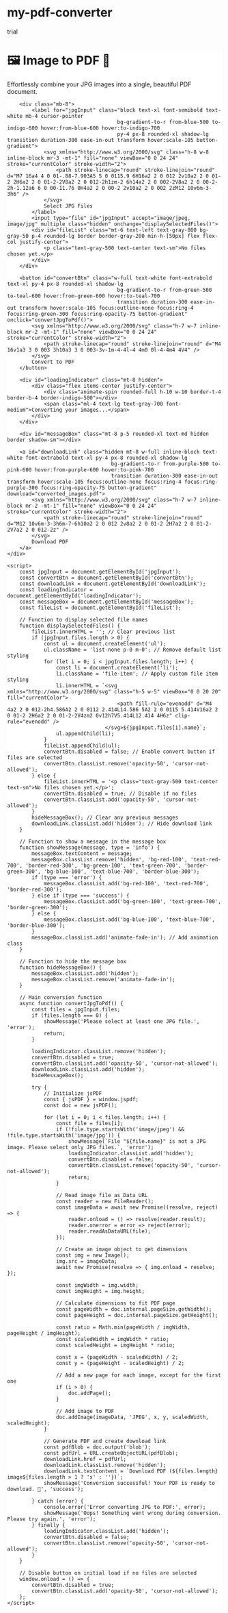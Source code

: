 # my-pdf-converter
trial
<!DOCTYPE html>
<html lang="en">
<head>
    <meta charset="UTF-8">
    <meta name="viewport" content="width=device-width, initial-scale=1.0">
    <title>Awesome JPG to PDF Converter</title>
    <!-- Tailwind CSS CDN -->
    <script src="https://cdn.tailwindcss.com"></script>
    <!-- Inter Font -->
    <link href="https://fonts.googleapis.com/css2?family=Inter:wght@400;600;700;800&display=swap" rel="stylesheet">
    <!-- jsPDF library CDN -->
    <script src="https://cdnjs.cloudflare.com/ajax/libs/jspdf/2.5.1/jspdf.umd.min.js"></script>
    <style>
        body {
            font-family: 'Inter', sans-serif;
            /* Landscape background image */
            background-image: url('https://placehold.co/1920x1080/667eea/ffffff/png?text=Beautiful+Landscape'); /* Placeholder image, replace with a real landscape URL */
            background-size: cover; /* Cover the entire viewport */
            background-position: center; /* Center the image */
            background-attachment: fixed; /* Keep the background fixed while scrolling */
        }
        /* Custom styles for subtle animations and better visual appeal */
        .card-glow {
            transition: all 0.3s ease-in-out;
        }
        .card-glow:hover {
            box-shadow: 0 10px 30px rgba(0, 0, 0, 0.25); /* Slightly stronger shadow on hover */
            transform: translateY(-5px);
        }
        .button-gradient {
            background-image: linear-gradient(to right, var(--tw-gradient-stops));
        }
        .button-gradient:hover {
            background-position: right center; /* Move background on hover */
        }
        .file-item {
            display: flex;
            align-items: center;
            padding: 8px 12px;
            margin-bottom: 4px;
            background-color: #f3f4f6; /* bg-gray-100 */
            border-radius: 8px; /* rounded-lg */
            font-size: 0.9rem;
            color: #374151; /* text-gray-700 */
        }
        .file-item svg {
            margin-right: 8px;
            color: #6b7280; /* text-gray-500 */
        }
        /* Overlay for the main card to improve readability */
        .card-overlay {
            background-color: rgba(255, 255, 255, 0.92); /* Slightly transparent white */
            backdrop-filter: blur(5px); /* Optional: adds a subtle blur effect behind the card */
        }
    </style>
</head>
<body class="min-h-screen flex items-center justify-center p-6">
    <div class="card-overlay p-10 rounded-2xl shadow-3xl w-full max-w-lg text-center card-glow border border-gray-100">
        <h1 class="text-5xl font-extrabold text-gray-900 mb-4 tracking-tight">
            🖼️ Image to PDF 📄
        </h1>
        <p class="text-lg text-gray-700 mb-8 leading-relaxed">
            Effortlessly combine your JPG images into a single, beautiful PDF document.
        </p>

        <div class="mb-8">
            <label for="jpgInput" class="block text-xl font-semibold text-white mb-4 cursor-pointer
                                        bg-gradient-to-r from-blue-500 to-indigo-600 hover:from-blue-600 hover:to-indigo-700
                                        py-4 px-8 rounded-xl shadow-lg transition duration-300 ease-in-out transform hover:scale-105 button-gradient">
                <svg xmlns="http://www.w3.org/2000/svg" class="h-8 w-8 inline-block mr-3 -mt-1" fill="none" viewBox="0 0 24 24" stroke="currentColor" stroke-width="2">
                    <path stroke-linecap="round" stroke-linejoin="round" d="M7 16a4 4 0 01-.88-7.903A5 5 0 0115.9 6H16a2 2 0 012 2v10a2 2 0 01-2 2H6a2 2 0 01-2-2V8a2 2 0 012-2h1zm-2 6h14a2 2 0 002-2V8a2 2 0 00-2-2h-1.12a6 6 0 00-11.76 0H4a2 2 0 00-2 2v10a2 2 0 002 2zM12 10v6m-3-3h6" />
                </svg>
                Select JPG Files
            </label>
            <input type="file" id="jpgInput" accept="image/jpeg, image/jpg" multiple class="hidden" onchange="displaySelectedFiles()">
            <div id="fileList" class="mt-6 text-left text-gray-800 bg-gray-50 p-4 rounded-lg border border-gray-200 min-h-[50px] flex flex-col justify-center">
                <p class="text-gray-500 text-center text-sm">No files chosen yet.</p>
            </div>
        </div>

        <button id="convertBtn" class="w-full text-white font-extrabold text-xl py-4 px-8 rounded-xl shadow-lg
                                        bg-gradient-to-r from-green-500 to-teal-600 hover:from-green-600 hover:to-teal-700
                                        transition duration-300 ease-in-out transform hover:scale-105 focus:outline-none focus:ring-4 focus:ring-green-300 focus:ring-opacity-75 button-gradient" onclick="convertJpgToPdf()">
            <svg xmlns="http://www.w3.org/2000/svg" class="h-7 w-7 inline-block mr-2 -mt-1" fill="none" viewBox="0 0 24 24" stroke="currentColor" stroke-width="2">
                <path stroke-linecap="round" stroke-linejoin="round" d="M4 16v1a3 3 0 003 3h10a3 3 0 003-3v-1m-4-4l-4 4m0 0l-4-4m4 4V4" />
            </svg>
            Convert to PDF
        </button>

        <div id="loadingIndicator" class="mt-8 hidden">
            <div class="flex items-center justify-center">
                <div class="animate-spin rounded-full h-10 w-10 border-t-4 border-b-4 border-indigo-500"></div>
                <span class="ml-4 text-lg text-gray-700 font-medium">Converting your images...</span>
            </div>
        </div>

        <div id="messageBox" class="mt-8 p-5 rounded-xl text-md hidden border shadow-sm"></div>

        <a id="downloadLink" class="hidden mt-8 w-full inline-block text-white font-extrabold text-xl py-4 px-8 rounded-xl shadow-lg
                                      bg-gradient-to-r from-purple-500 to-pink-600 hover:from-purple-600 hover:to-pink-700
                                      transition duration-300 ease-in-out transform hover:scale-105 focus:outline-none focus:ring-4 focus:ring-purple-300 focus:ring-opacity-75 button-gradient" download="converted_images.pdf">
            <svg xmlns="http://www.w3.org/2000/svg" class="h-7 w-7 inline-block mr-2 -mt-1" fill="none" viewBox="0 0 24 24" stroke="currentColor" stroke-width="2">
                <path stroke-linecap="round" stroke-linejoin="round" d="M12 10v6m-3-3h6m-7-6h10a2 2 0 012 2v8a2 2 0 01-2 2H7a2 2 0 01-2-2V7a2 2 0 012-2z" />
            </svg>
            Download PDF
        </a>
    </div>

    <script>
        const jpgInput = document.getElementById('jpgInput');
        const convertBtn = document.getElementById('convertBtn');
        const downloadLink = document.getElementById('downloadLink');
        const loadingIndicator = document.getElementById('loadingIndicator');
        const messageBox = document.getElementById('messageBox');
        const fileList = document.getElementById('fileList');

        // Function to display selected file names
        function displaySelectedFiles() {
            fileList.innerHTML = ''; // Clear previous list
            if (jpgInput.files.length > 0) {
                const ul = document.createElement('ul');
                ul.className = 'list-none p-0 m-0'; // Remove default list styling
                for (let i = 0; i < jpgInput.files.length; i++) {
                    const li = document.createElement('li');
                    li.className = 'file-item'; // Apply custom file item styling
                    li.innerHTML = `<svg xmlns="http://www.w3.org/2000/svg" class="h-5 w-5" viewBox="0 0 20 20" fill="currentColor">
                                        <path fill-rule="evenodd" d="M4 4a2 2 0 012-2h4.586A2 2 0 0112 2.414L14.586 5A2 2 0 0115 5.414V16a2 2 0 01-2 2H6a2 2 0 01-2-2V4zm2 0v12h7V5.414L12.414 4H6z" clip-rule="evenodd" />
                                    </svg>${jpgInput.files[i].name}`;
                    ul.appendChild(li);
                }
                fileList.appendChild(ul);
                convertBtn.disabled = false; // Enable convert button if files are selected
                convertBtn.classList.remove('opacity-50', 'cursor-not-allowed');
            } else {
                fileList.innerHTML = '<p class="text-gray-500 text-center text-sm">No files chosen yet.</p>';
                convertBtn.disabled = true; // Disable if no files
                convertBtn.classList.add('opacity-50', 'cursor-not-allowed');
            }
            hideMessageBox(); // Clear any previous messages
            downloadLink.classList.add('hidden'); // Hide download link
        }

        // Function to show a message in the message box
        function showMessage(message, type = 'info') {
            messageBox.textContent = message;
            messageBox.classList.remove('hidden', 'bg-red-100', 'text-red-700', 'border-red-300', 'bg-green-100', 'text-green-700', 'border-green-300', 'bg-blue-100', 'text-blue-700', 'border-blue-300');
            if (type === 'error') {
                messageBox.classList.add('bg-red-100', 'text-red-700', 'border-red-300');
            } else if (type === 'success') {
                messageBox.classList.add('bg-green-100', 'text-green-700', 'border-green-300');
            } else {
                messageBox.classList.add('bg-blue-100', 'text-blue-700', 'border-blue-300');
            }
            messageBox.classList.add('animate-fade-in'); // Add animation class
        }

        // Function to hide the message box
        function hideMessageBox() {
            messageBox.classList.add('hidden');
            messageBox.classList.remove('animate-fade-in');
        }

        // Main conversion function
        async function convertJpgToPdf() {
            const files = jpgInput.files;
            if (files.length === 0) {
                showMessage('Please select at least one JPG file.', 'error');
                return;
            }

            loadingIndicator.classList.remove('hidden');
            convertBtn.disabled = true;
            convertBtn.classList.add('opacity-50', 'cursor-not-allowed');
            downloadLink.classList.add('hidden');
            hideMessageBox();

            try {
                // Initialize jsPDF
                const { jsPDF } = window.jspdf;
                const doc = new jsPDF();

                for (let i = 0; i < files.length; i++) {
                    const file = files[i];
                    if (!file.type.startsWith('image/jpeg') && !file.type.startsWith('image/jpg')) {
                        showMessage(`File "${file.name}" is not a JPG image. Please select only JPG files.`, 'error');
                        loadingIndicator.classList.add('hidden');
                        convertBtn.disabled = false;
                        convertBtn.classList.remove('opacity-50', 'cursor-not-allowed');
                        return;
                    }

                    // Read image file as Data URL
                    const reader = new FileReader();
                    const imageData = await new Promise((resolve, reject) => {
                        reader.onload = () => resolve(reader.result);
                        reader.onerror = error => reject(error);
                        reader.readAsDataURL(file);
                    });

                    // Create an image object to get dimensions
                    const img = new Image();
                    img.src = imageData;
                    await new Promise(resolve => { img.onload = resolve; });

                    const imgWidth = img.width;
                    const imgHeight = img.height;

                    // Calculate dimensions to fit PDF page
                    const pageWidth = doc.internal.pageSize.getWidth();
                    const pageHeight = doc.internal.pageSize.getHeight();

                    const ratio = Math.min(pageWidth / imgWidth, pageHeight / imgHeight);
                    const scaledWidth = imgWidth * ratio;
                    const scaledHeight = imgHeight * ratio;

                    const x = (pageWidth - scaledWidth) / 2;
                    const y = (pageHeight - scaledHeight) / 2;

                    // Add a new page for each image, except for the first one
                    if (i > 0) {
                        doc.addPage();
                    }

                    // Add image to PDF
                    doc.addImage(imageData, 'JPEG', x, y, scaledWidth, scaledHeight);
                }

                // Generate PDF and create download link
                const pdfBlob = doc.output('blob');
                const pdfUrl = URL.createObjectURL(pdfBlob);
                downloadLink.href = pdfUrl;
                downloadLink.classList.remove('hidden');
                downloadLink.textContent = `Download PDF (${files.length} image${files.length > 1 ? 's' : ''})`;
                showMessage('Conversion successful! Your PDF is ready to download. 🎉', 'success');

            } catch (error) {
                console.error('Error converting JPG to PDF:', error);
                showMessage('Oops! Something went wrong during conversion. Please try again.', 'error');
            } finally {
                loadingIndicator.classList.add('hidden');
                convertBtn.disabled = false;
                convertBtn.classList.remove('opacity-50', 'cursor-not-allowed');
            }
        }

        // Disable button on initial load if no files are selected
        window.onload = () => {
            convertBtn.disabled = true;
            convertBtn.classList.add('opacity-50', 'cursor-not-allowed');
        };
    </script>
</body>
</html>
